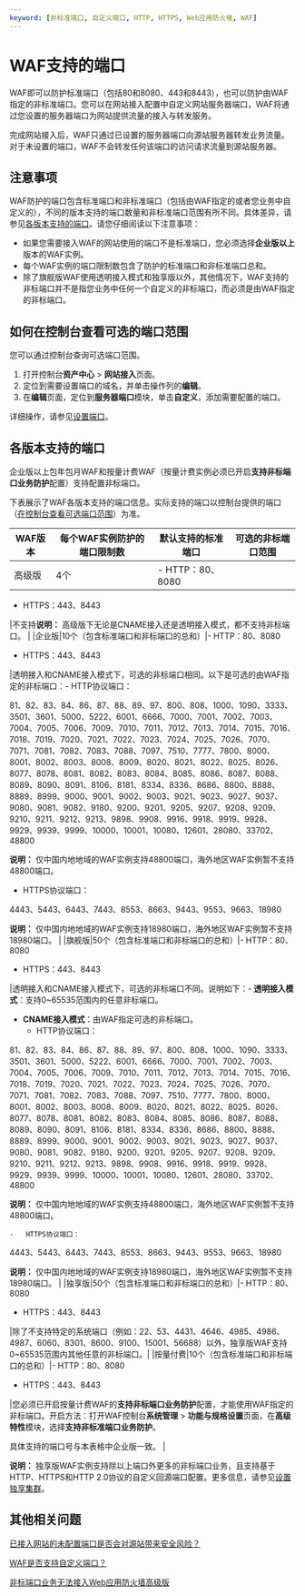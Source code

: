 ```yaml
---
keyword: [非标准端口, 自定义端口, HTTP, HTTPS, Web应用防火墙, WAF]
---
```


# WAF支持的端口

WAF即可以防护标准端口（包括80和8080、443和8443），也可以防护由WAF指定的非标准端口。您可以在网站接入配置中自定义网站服务器端口，WAF将通过您设置的服务器端口为网站提供流量的接入与转发服务。

完成网站接入后，WAF只通过已设置的服务器端口向源站服务器转发业务流量。对于未设置的端口，WAF不会转发任何该端口的访问请求流量到源站服务器。

## 注意事项

WAF防护的端口包含标准端口和非标准端口（包括由WAF指定的或者您业务中自定义的），不同的版本支持的端口数量和非标准端口范围有所不同。具体差异，请参见[各版本支持的端口](/cn.zh-CN/接入WAF/WAF支持的端口.md)。请您仔细阅读以下注意事项：

-   如果您需要接入WAF的网站使用的端口不是标准端口，您必须选择**企业版以上**版本的WAF实例。
-   每个WAF实例的端口限制数包含了防护的标准端口和非标准端口总和。
-   除了旗舰版WAF使用透明接入模式和独享版以外，其他情况下，WAF支持的非标端口并不是指您业务中任何一个自定义的非标端口，而必须是由WAF指定的非标端口。

## 如何在控制台查看可选的端口范围

您可以通过控制台查询可选端口范围。

1.  打开控制台**资产中心** \> **网站接入**页面。
2.  定位到需要设置端口的域名，并单击操作列的**编辑**。
3.  在**编辑**页面，定位到**服务器端口**模块，单击**自定义**，添加需要配置的端口。

详细操作，请参见[设置端口](/cn.zh-CN/接入WAF/设置端口.md)。

## 各版本支持的端口

企业版以上包年包月WAF和按量计费WAF（按量计费实例必须已开启**支持非标端口业务防护**配置）支持配置非标端口。

下表展示了WAF各版本支持的端口信息。实际支持的端口以控制台提供的端口（[在控制台查看可选端口范围](/cn.zh-CN/接入WAF/设置端口.md)）为准。

|WAF版本|每个WAF实例防护的端口限制数|默认支持的标准端口|可选的非标端口范围|
|-----|---------------|---------|---------|
|高级版|4个|-   HTTP：80、8080
-   HTTPS：443、8443

|不支持**说明：** 高级版下无论是CNAME接入还是透明接入模式，都不支持非标端口。 |
|企业版|10个（包含标准端口和非标端口的总和）|-   HTTP：80、8080
-   HTTPS：443、8443

|透明接入和CNAME接入模式下，可选的非标端口相同。以下是可选的由WAF指定的非标端口：-   HTTP协议端口：

81、82、83、84、86、87、88、89、97、800、808、1000、1090、3333、3501、3601、5000、5222、6001、6666、7000、7001、7002、7003、7004、7005、7006、7009、7010、7011、7012、7013、7014、7015、7016、7018、7019、7020、7021、7022、7023、7024、7025、7026、7070、7071、7081、7082、7083、7088、7097、7510、7777、7800、8000、8001、8002、8003、8008、8009、8020、8021、8022、8025、8026、8077、8078、8081、8082、8083、8084、8085、8086、8087、8088、8089、8090、8091、8106、8181、8334、8336、8686、8800、8888、8889、8999、9000、9001、9002、9003、9021、9023、9027、9037、9080、9081、9082、9180、9200、9201、9205、9207、9208、9209、9210、9211、9212、9213、9898、9908、9916、9918、9919、9928、9929、9939、9999、10000、10001、10080、12601、28080、33702、48800

**说明：** 仅中国内地地域的WAF实例支持48800端口，海外地区WAF实例暂不支持48800端口。

-   HTTPS协议端口：

4443、5443、6443、7443、8553、8663、9443、9553、9663、18980

**说明：** 仅中国内地地域的WAF实例支持18980端口，海外地区WAF实例暂不支持18980端口。 |
|旗舰版|50个（包含标准端口和非标端口的总和）|-   HTTP：80、8080
-   HTTPS：443、8443

|透明接入和CNAME接入模式下，可选的非标端口不同。说明如下：-   **透明接入模式**：支持0~65535范围内的任意非标端口。
-   **CNAME接入模式**：由WAF指定可选的非标端口。
    -   HTTP协议端口：

81、82、83、84、86、87、88、89、97、800、808、1000、1090、3333、3501、3601、5000、5222、6001、6666、7000、7001、7002、7003、7004、7005、7006、7009、7010、7011、7012、7013、7014、7015、7016、7018、7019、7020、7021、7022、7023、7024、7025、7026、7070、7071、7081、7082、7083、7088、7097、7510、7777、7800、8000、8001、8002、8003、8008、8009、8020、8021、8022、8025、8026、8077、8078、8081、8082、8083、8084、8085、8086、8087、8088、8089、8090、8091、8106、8181、8334、8336、8686、8800、8888、8889、8999、9000、9001、9002、9003、9021、9023、9027、9037、9080、9081、9082、9180、9200、9201、9205、9207、9208、9209、9210、9211、9212、9213、9898、9908、9916、9918、9919、9928、9929、9939、9999、10000、10001、10080、12601、28080、33702、48800

**说明：** 仅中国内地地域的WAF实例支持48800端口，海外地区WAF实例暂不支持48800端口。

    -   HTTPS协议端口：

4443、5443、6443、7443、8553、8663、9443、9553、9663、18980

**说明：** 仅中国内地地域的WAF实例支持18980端口，海外地区WAF实例暂不支持18980端口。 |
|独享版|50个（包含标准端口和非标端口的总和）|-   HTTP：80、8080
-   HTTPS：443、8443

|除了不支持特定的系统端口（例如：22、53、4431、4646、4985、4986、4987、6060、8301、8600、9100、15001、56688）以外，独享版WAF支持0~65535范围内其他任意的非标端口。|
|按量付费|10个（包含标准端口和非标端口的总和）|-   HTTP：80、8080
-   HTTPS：443、8443

|您必须已开启按量计费WAF的**支持非标端口业务防护**配置，才能使用WAF指定的非标端口。开启方法：打开WAF控制台**系统管理** \> **功能与规格设置**页面，在**高级特性**模块，选择**支持非标准端口业务防护**。

具体支持的端口号与本表格中企业版一致。 |

**说明：** 独享版WAF实例支持除以上端口外更多的非标端口业务，且支持基于HTTP、HTTPS和HTTP 2.0协议的自定义回源端口配置。更多信息，请参见[设置独享集群](/cn.zh-CN/系统管理/设置独享集群.md)。

## 其他相关问题

[已接入网站的未配置端口是否会对源站带来安全风险？]()

[WAF是否支持自定义端口？]()

[非标端口业务无法接入Web应用防火墙高级版]()

